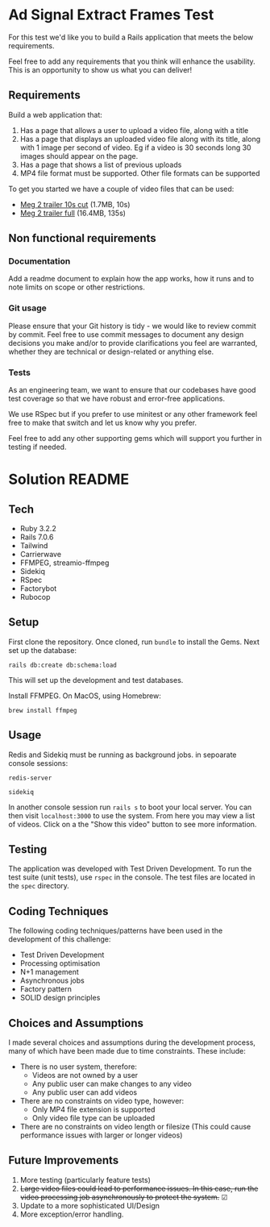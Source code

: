 # Ad Signal Extract Frames Test

For this test we'd like you to build a Rails application that meets the below requirements.

Feel free to add any requirements that you think will enhance the usability. This is an opportunity to show us what you can deliver! 

## Requirements

Build a web application that:

1. Has a page that allows a user to upload a video file, along with a title
2. Has a page that displays an uploaded video file along with its title, along with 1 image per second of video. Eg if a video is 30 seconds long 30 images should appear on the page.
3. Has a page that shows a list of previous uploads
4. MP4 file format must be supported. Other file formats can be supported

To get you started we have a couple of video files that can be used:

* [Meg 2 trailer 10s cut](https://drive.google.com/file/d/17bB-oX1AuBnrZz8SvGt8X60Df6GsouNg/view?usp=drive_link) (1.7MB, 10s)
* [Meg 2 trailer full](https://drive.google.com/file/d/1MIgcANybzVYgCJUZZ4ixe_M8EwLjMgxw/view?usp=drive_link) (16.4MB, 135s)

## Non functional requirements

### Documentation

Add a readme document to explain how the app works, how it runs and to note limits on scope or other restrictions.

### Git usage

Please ensure that your Git history is tidy - we would like to review commit by commit. Feel free to use commit messages to document any design decisions you make and/or  to provide clarifications you feel are warranted, whether they are technical or design-related or anything else.

### Tests

As an engineering team, we want to ensure that our codebases have good test coverage so that we have robust and error-free applications.

We use RSpec but if you prefer to use minitest or any other framework feel free to make that switch and let us know why you prefer.

Feel free to add any other supporting gems which will support you further in testing if needed.

# Solution README

## Tech
- Ruby 3.2.2
- Rails 7.0.6
- Tailwind
- Carrierwave
- FFMPEG, streamio-ffmpeg
- Sidekiq
- RSpec
- Factorybot
- Rubocop

## Setup
First clone the repository. Once cloned, run `bundle` to install the Gems. Next set up the database:

`rails db:create db:schema:load`

This will set up the development and test databases.

Install FFMPEG. On MacOS, using Homebrew:

`brew install ffmpeg`

## Usage
Redis and Sidekiq must be running as background jobs. in sepoarate console sessions:

`redis-server`

`sidekiq`

In another console session run `rails s` to boot your local server. You can then visit `localhost:3000` to use the system. From here you may view a list of videos. Click on a the "Show this video" button to see more information.

## Testing
The application was developed with Test Driven Development. To run the test suite (unit tests), use `rspec` in the console. The test files are located in the `spec` directory.

## Coding Techniques
The following coding techniques/patterns have been used in the development of this challenge:
- Test Driven Development
- Processing optimisation
- N+1 management
- Asynchronous jobs
- Factory pattern
- SOLID design principles

## Choices and Assumptions
I made several choices and assumptions during the development process, many of which have been made due to time constraints. These include:
- There is no user system, therefore:
  - Videos are not owned by a user
  - Any public user can make changes to any video
  - Any public user can add videos
- There are no constraints on video type, however:
  - Only MP4 file extension is supported
  - Only video file type can be uploaded
- There are no constraints on video length or filesize (This could cause performance issues with larger or longer videos)

## Future Improvements
1. More testing (particularly feature tests)
2. ~~Large video files could lead to performance issues. In this case, run the video processing job asynchronously to protect the system.~~ &#9745;
3. Update to a more sophisticated UI/Design
4. More exception/error handling.
